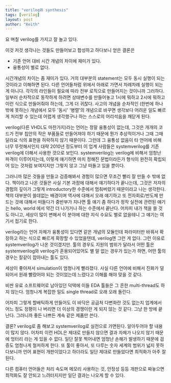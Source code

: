 ```yaml
---
title: "verilog와 synthesis"
tags: [verilog]
layout: post
author: "Keith"
---
```


요 며칠 verilog를 가지고 잘 놀고 있다. 

이것 저것 생각나는 것들도 만들어보고 합성하고 하다보니 얻은 결론은
- 기존 언어 대비 시간 개념의 차이에 재미가 있다.
- 융통성이 별로 없다.

시간개념의 차이는 좀 재미가 있다. 거의 대부분의 statement는 모두 동시 실행이 되는 것이라고 이해하면 된다. 다른 언어들처럼 위에서 아래로 가면서 차례차례 실행이 되는 게 아니다. 각각의 라인들이 필요에 따라 전부 로직으로 만들어지는 것이니까 그러하다. 일부러 순차적으로 동작하게 하려면 상태변수를 만들어놓고 1시에 뭐하고 2시에 뭐하고 이런 식으로 만들어줘야 하는데, 그게 더 귀찮다. 사고의 개념을 순차적인 (한번에 하나밖에 못하는) 개념에서 모두 '동시' '병렬'의 개념으로 바꾸면 생각보다 어려운 일도 빠르게 처리할 수 있는데 어렵게 생각했구나 하는 스스로의 어리석음을 깨닫게 된다.

verilog(다른 VHDL도 마찬가지)라는 언어는 정말 융통성이 없는데, 그것은 개개의 코드가 전부 칩안의 작은 부품들로 만들어져야 하기 때문에 뭔가 추상적이거나 그때 그때 달라요 식의 표현을 허락하지 않기 때문이다. 그런데 그 융통성 없음이 타 언어에 비해 너무 뚜렷해서인지 대략 2010년 정도부터 이 업계 사람들은 systemverilog를 기존 verilog에 더해서 사용한 것으로 보인다. systemverilog는 verilog에 비해서 엄청난 파격이 이루어지는데, 이렇게 얘기하면 마치 정해진 문법이라든가 형식이 완전히 확립되어 있는 것처럼 보여지지만 그렇지 않고 그냥 떠돌고 있을 뿐이다. 

그러니까 많은 것들을 만들고 검증해봐서 경험이 많으면 무조건 빨리 잘 만들 수 밖에 없다. 책이라고 나온 것들은 사실 기본 과정에 대해서 얘기하다가 끝나는데, 그것은 저자의 경험의 깊이가 그렇게 introductory한 수준에서 멈춰버렸기 때문이라고 나는 생각한다. 책의 대부분이 쓸데없는 배경이며 역사에 대해서 오래 얘기하고 또 전자회로/반도체 만드는 것에 대해서 떠들다가 중반부가 지나면 툴 얘기 좀 하다가 정작 실전에 관련된 얘기는 hello, world 에서 약간 더 나가거나 하는 수준에서 끝난다. 어차피 내가 책을 쓸 것도 아니고, 세상이 많이 변해서 이 분야에 대한 지식 수요도 별로 없을테니 그 얘기는 여기서 접기로 한다.

verilog라는 언어 자체가 융통성이 있다면 같은 개념의 모듈인데 파라미터만 바꿔서 확장하고 하는 식으로 빠르게 확장할 수 있었을텐데, verilog엔 그런 게 없다. 그런 이유로 systemverilog가 나온 것이겠지만. 툴의 경우도 지원의 범위가 달라서 어떤 툴은 systemverilog와 verilog가 혼용되어있어도 별 말 없는 경우가 있는가 하면, 어떤 툴의 경우는 칼같이 잡아내는 툴도 있다. 

세상이 좋아져서 simulation이 엄청나게 빨라졌다. 사실 다른 언어에 비해서 진화가 덜 되어서 원래 빨랐어야 되는 것이었는데 느렸다고 이해를 해야 맞을 것 같다.

비싼 유료 소프트웨어로 남아있던 덕택에 이들 EDA 툴들은 그 흔한 multi-thread도 하지 않는다. 엄청나게 복잡한 일도 single thread로 오래 오래 돌린다. 

어차피 그렇게 할배틱하게 만들어도 이 바닥은 공급처 다변화란 것도 없는지 업계에서 어느 정도 정평이 나 버리면 더 이상의 경쟁이란 게 되지 않는 것 같다. 그냥 한 방에 끝난다. 그러니까 좋든 나쁘든 계속 같은 제품만 쓴다.

결론? verilog로 좀 해보고 systemverilog로 실전으로 가면된다. 알아두어야 할 내용이 많지 않다. 어차피 이런 HDL은 제대로 만들지 않으면 결과 자체가 나오지 않기 때문에 엉터리 라는 게 있을 수 없다. 일단 잘못 찍어내면 엄청난 손해가 발생하기 때문에 검증도 엄청나게 철저하게 한다. 또 툴이 좋아서, 또 다루는 숫자 세계의 범위가 넓지 못하다보니까 언어 표현이 개판이었다고 하더라도 일단 제대로 만들었다면 최적화가 아주 잘된다. 

다른 컴퓨터 언어들은 처리 속도며 메모리 사용하는 것, 안정성 등등 개판으로 짜놓으면 최적화도 잘 안되고 느려터지지만 일단 결과는 나오게 할 수 있다.